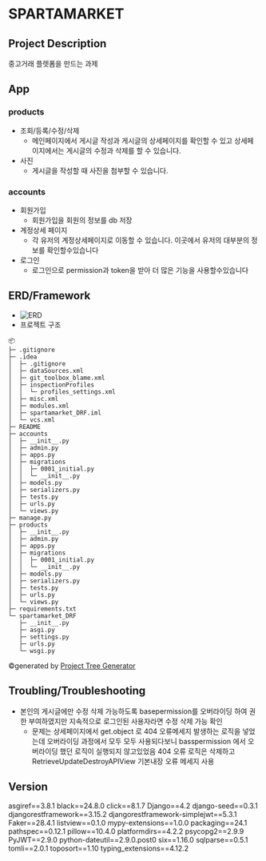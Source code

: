 # SPARTAMARKET

## Project Description
중고거래 플렛폼을 만드는 과제

## App
### products
- 조회/등록/수정/삭제
    - 메인페이지에서 게시글 작성과 게시글의 상세페이지를 확인할 수 있고 상세페이지에서는 게시글의 수정과 삭제를 할 수 있습니다.
- 사진
    - 게시글을 작성할 때 사진을 첨부할 수 있습니다.
### accounts
- 회원가입
    - 회원가입을 회원의 정보를 db 저장
- 계정상세 페이지
    - 각 유저의 계정상세페이지로 이동할 수 있습니다. 이곳에서 유저의 대부분의 정보를 확인할수있습니다
- 로그인
    - 로그인으로 permission과 token을 받아 더 많은 기능을 사용할수있습니다


## ERD/Framework
- ![ERD](db.png)
- 프로젝트 구조
```
📦 
├─ .gitignore
├─ .idea
│  ├─ .gitignore
│  ├─ dataSources.xml
│  ├─ git_toolbox_blame.xml
│  ├─ inspectionProfiles
│  │  └─ profiles_settings.xml
│  ├─ misc.xml
│  ├─ modules.xml
│  ├─ spartamarket_DRF.iml
│  └─ vcs.xml
├─ README
├─ accounts
│  ├─ __init__.py
│  ├─ admin.py
│  ├─ apps.py
│  ├─ migrations
│  │  ├─ 0001_initial.py
│  │  └─ __init__.py
│  ├─ models.py
│  ├─ serializers.py
│  ├─ tests.py
│  ├─ urls.py
│  └─ views.py
├─ manage.py
├─ products
│  ├─ __init__.py
│  ├─ admin.py
│  ├─ apps.py
│  ├─ migrations
│  │  ├─ 0001_initial.py
│  │  └─ __init__.py
│  ├─ models.py
│  ├─ serializers.py
│  ├─ tests.py
│  ├─ urls.py
│  └─ views.py
├─ requirements.txt
└─ spartamarket_DRF
   ├─ __init__.py
   ├─ asgi.py
   ├─ settings.py
   ├─ urls.py
   └─ wsgi.py
```
©generated by [Project Tree Generator](https://woochanleee.github.io/project-tree-generator)


## Troubling/Troubleshooting
- 본인의 게시글에만 수정 삭제 가능하도록 basepermission를 오버라이딩 하여 권한 부여하였지만 
지속적으로 로그인된 사용자라면 수정 삭제 가능 확인 
    -  문제는 상세페이지에서 get.object 로 404 오류메세지 발생하는 로직을 넣었는데 오버라이딩
과정에서 모두 모두 사용되다보니 basspermission 에서 오버라이딩 했던 로직이 실행되지 않고있었음
404 오류 로직은 삭제하고 RetrieveUpdateDestroyAPIView 기본내장 오류 메세지 사용



## Version
asgiref==3.8.1
black==24.8.0
click==8.1.7
Django==4.2
django-seed==0.3.1
djangorestframework==3.15.2
djangorestframework-simplejwt==5.3.1
Faker==28.4.1
listview==0.1.0
mypy-extensions==1.0.0
packaging==24.1
pathspec==0.12.1
pillow==10.4.0
platformdirs==4.2.2
psycopg2==2.9.9
PyJWT==2.9.0
python-dateutil==2.9.0.post0
six==1.16.0
sqlparse==0.5.1
tomli==2.0.1
toposort==1.10
typing_extensions==4.12.2
